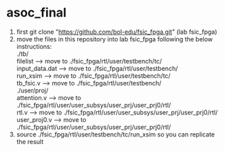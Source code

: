 # asoc_final
1. first git clone "https://github.com/bol-edu/fsic_fpga.git" (lab fsic_fpga) 
2. move the files in this repository into lab fsic_fpga following the below instructions:  
./tb/  
filelist       --> move to ./fsic_fpga/rtl/user/testbench/tc/  
input_data.dat --> move to ./fsic_fpga/rtl/user/testbench/  
run_xsim       --> move to ./fsic_fpga/rtl/user/testbench/tc/  
tb_fsic.v      --> move to ./fsic_fpga/rtl/user/testbench/  
./user/proj/  
attention.v    --> move to ./fsic_fpga/rtl/user/user_subsys/user_prj/user_prj0/rtl/  
rtl.v          --> move to ./fsic_fpga/rtl/user/user_subsys/user_prj/user_prj0/rtl/  
user_proj0.v   --> move to ./fsic_fpga/rtl/user/user_subsys/user_prj/user_prj0/rtl/  
4. source ./fsic_fpga/rtl/user/testbench/tc/run_xsim so you can replicate the result  

